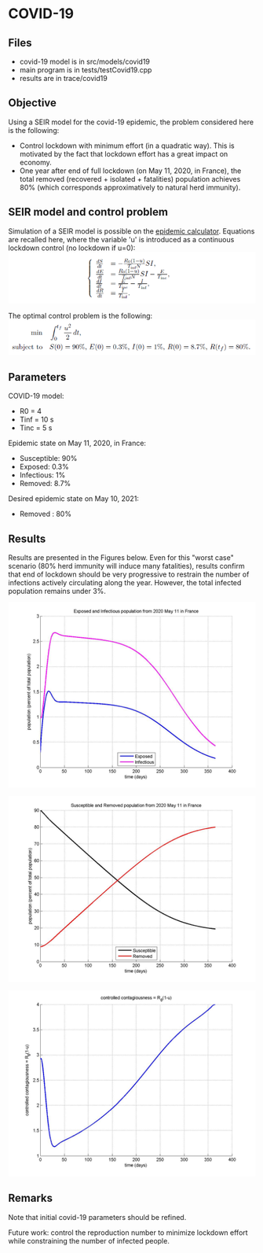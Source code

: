COVID-19
===========

Files
----------
+ covid-19 model is in src/models/covid19
+ main program is in tests/testCovid19.cpp
+ results are in trace/covid19

Objective
----------
Using a SEIR model for the covid-19 epidemic, the problem considered here is the following:
+ Control lockdown with minimum effort (in a quadratic way). This is motivated by the fact that lockdown effort has a great impact on economy.
+ One year after end of full lockdown (on May 11, 2020, in France), the total removed (recovered + isolated + fatalities) population achieves 80% (which corresponds approximatively to natural herd immunity).

SEIR model and control problem
----------
Simulation of a SEIR model is possible on the [epidemic calculator](https://gabgoh.github.io/COVID/index.html). Equations are recalled here, where the variable 'u' is introduced as a continuous lockdown control (no lockdown if u=0):
![](SEIR.png)

The optimal control problem is the following:
![](OCP.png)

Parameters
----------
COVID-19 model:
+ R0 = 4
+ Tinf = 10 s
+ Tinc = 5 s

Epidemic state on May 11, 2020, in France:
+ Susceptible: 90%
+ Exposed: 0.3%
+ Infectious: 1%
+ Removed: 8.7%

Desired epidemic state on May 10, 2021:
+ Removed : 80%

Results
----------
Results are presented in the Figures below. Even for this "worst case" scenario (80% herd immunity will induce many fatalities), results confirm that end of lockdown should be very progressive to restrain the number of infections actively circulating along the year.
However, the total infected population remains under 3%.

![](EI.jpg)

![](SR.jpg)

![](Rt.jpg)

Remarks
----------
Note that initial covid-19 parameters should be refined.

Future work: control the reproduction number to minimize lockdown effort while constraining the number of infected people.
